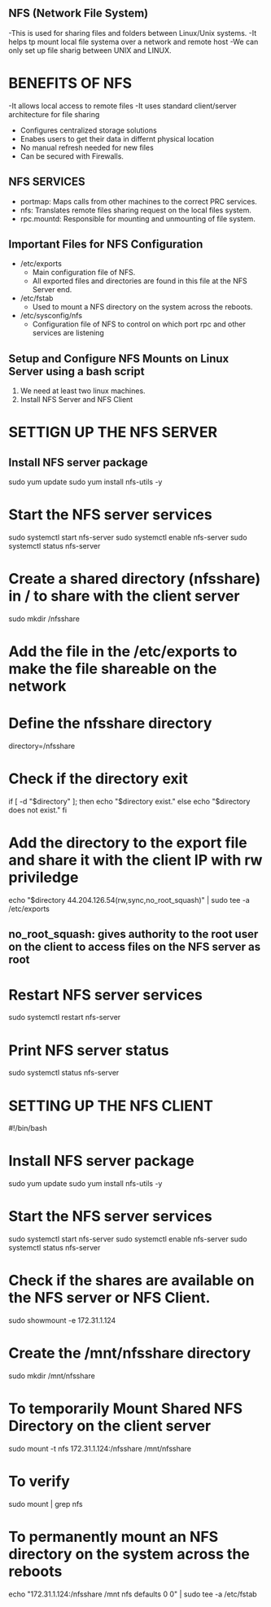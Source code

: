## NFS (Network File System)
-This is used for sharing files and folders between Linux/Unix systems.
-It helps tp mount local file systema over a network and remote host 
-We can only set up file sharig between UNIX and LINUX.

# BENEFITS OF NFS
-It allows local access to remote files
-It uses standard client/server architecture for file sharing
- Configures centralized storage solutions
- Enabes users to get their data in differnt physical location
- No manual refresh needed for new files
- Can be secured with Firewalls.

## NFS SERVICES 
* portmap: Maps calls from other machines to the correct PRC services.
* nfs: Translates remote files sharing request on the local files system. 
* rpc.mountd: Responsible for mounting and unmounting of file system. 


## Important Files for NFS Configuration
* /etc/exports
    - Main configuration file of NFS.
    - All exported files and directories are found in this file at the NFS Server end.
* /etc/fstab
    - Used to mount a NFS directory on the system across the reboots. 
* /etc/sysconfig/nfs
    - Configuration file of NFS to control on which port rpc and other services are listening

## Setup and Configure NFS Mounts on Linux Server using a bash script 
1. We need at least two linux machines. 
2. Install NFS Server and NFS Client

# SETTIGN UP THE NFS SERVER 

## Install NFS server package
sudo yum update
sudo yum install nfs-utils -y 
# Start the NFS server services
sudo systemctl start nfs-server
sudo systemctl enable nfs-server
sudo systemctl status nfs-server

# Create a shared directory (nfsshare) in / to share with the client server
sudo mkdir /nfsshare

# Add the file in the /etc/exports to make the file shareable on the network

# Define the nfsshare directory
directory=/nfsshare

# Check if the directory exit 
if [ -d "$directory" ]; then
  echo "$directory exist."
else 
  echo "$directory does not exist." 
fi

# Add the directory to the export file and share it with the client IP with rw priviledge 
echo "$directory 44.204.126.54(rw,sync,no_root_squash)" | sudo tee -a /etc/exports
## no_root_squash: gives authority to the root user on the client to access files on the NFS server as root

# Restart NFS server services 
sudo systemctl restart nfs-server

# Print NFS server status
sudo systemctl status nfs-server

# SETTING UP THE NFS CLIENT
#!/bin/bash

# Install NFS server package
sudo yum update
sudo yum install nfs-utils -y
# Start the NFS server services
sudo systemctl start nfs-server
sudo systemctl enable nfs-server
sudo systemctl status nfs-server

# Check if the shares are available on the NFS server or NFS Client.
sudo showmount -e 172.31.1.124

# Create the /mnt/nfsshare directory 
sudo mkdir /mnt/nfsshare

# To temporarily Mount Shared NFS Directory on the client server 
sudo mount -t nfs 172.31.1.124:/nfsshare /mnt/nfsshare

# To verify 
sudo mount | grep nfs

# To permanently mount an NFS directory on the system across the reboots
echo "172.31.1.124:/nfsshare /mnt  nfs defaults 0 0" | sudo tee -a /etc/fstab
